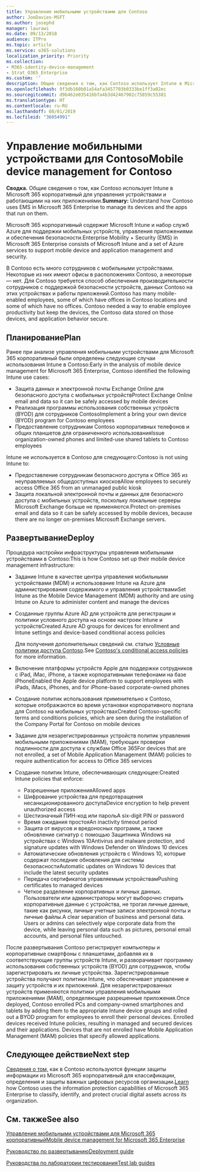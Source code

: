 ```yaml
---
title: Управление мобильными устройствами для Contoso
author: JoeDavies-MSFT
ms.author: josephd
manager: laurawi
ms.date: 09/13/2018
audience: ITPro
ms.topic: article
ms.service: o365-solutions
localization_priority: Priority
ms.collection:
- M365-identity-device-management
- Strat_O365_Enterprise
ms.custom: ''
description: Общие сведения о том, как Contoso использует Intune в Microsoft 365 корпоративный для управления устройствами и работающими на них приложениями.
ms.openlocfilehash: 9f3db160b01a54afa3457703b0333be1ff3a02ec
ms.sourcegitcommit: d9b462e035416bfa4b3d42467902c75859c55381
ms.translationtype: HT
ms.contentlocale: ru-RU
ms.lasthandoff: 08/01/2019
ms.locfileid: "36054991"
---
```

# <a name="mobile-device-management-for-contoso"></a><span data-ttu-id="4db1e-103">Управление мобильными устройствами для Contoso</span><span class="sxs-lookup"><span data-stu-id="4db1e-103">Mobile device management for Contoso</span></span>

<span data-ttu-id="4db1e-104">**Сводка.** Общие сведения о том, как Contoso использует Intune в Microsoft 365 корпоративный для управления устройствами и работающими на них приложениями.</span><span class="sxs-lookup"><span data-stu-id="4db1e-104">**Summary:** Understand how Contoso uses EMS in Microsoft 365 Enterprise to manage its devices and the apps that run on them.</span></span>

<span data-ttu-id="4db1e-105">Microsoft 365 корпоративный содержит Microsoft Intune и набор служб Azure для поддержки мобильных устройств, управления приложениями и обеспечения безопасности.</span><span class="sxs-lookup"><span data-stu-id="4db1e-105">Enterprise Mobility + Security (EMS) in Microsoft 365 Enterprise consists of Microsoft Intune and a set of Azure services to support mobile device and application management and security.</span></span>

<span data-ttu-id="4db1e-p101">В Contoso есть много сотрудников с мобильными устройствами. Некоторые из них имеют офисы в расположениях Contoso, а некоторые — нет. Для Contoso требуется способ обеспечения производительности сотрудников с поддержкой безопасности устройств, данных Contoso на этих устройствах и работы приложений.</span><span class="sxs-lookup"><span data-stu-id="4db1e-p101">Contoso has many mobile-enabled employees, some of which have offices in Contoso locations and some of which have no offices. Contoso needed a way to enable employee productivity but keep the devices, the Contoso data stored on those devices, and application behavior secure.</span></span>

## <a name="plan"></a><span data-ttu-id="4db1e-108">Планирование</span><span class="sxs-lookup"><span data-stu-id="4db1e-108">Plan</span></span>

<span data-ttu-id="4db1e-109">Ранее при анализе управления мобильными устройствами для Microsoft 365 корпоративный были определены следующие случаи использования Intune в Contoso:</span><span class="sxs-lookup"><span data-stu-id="4db1e-109">Early in the analysis of mobile device management for Microsoft 365 Enterprise, Contoso identified the following Intune use cases:</span></span>

- <span data-ttu-id="4db1e-110">Защита данных и электронной почты Exchange Online для безопасного доступа с мобильных устройств</span><span class="sxs-lookup"><span data-stu-id="4db1e-110">Protect Exchange Online email and data so it can be safely accessed by mobile devices</span></span>
- <span data-ttu-id="4db1e-111">Реализация программы использования собственных устройств (BYOD) для сотрудников Contoso</span><span class="sxs-lookup"><span data-stu-id="4db1e-111">Implement a bring your own device (BYOD) program for Contoso employees</span></span>
- <span data-ttu-id="4db1e-112">Предоставление сотрудникам Contoso корпоративных телефонов и общих планшетов для ограниченного использования</span><span class="sxs-lookup"><span data-stu-id="4db1e-112">Issue organization-owned phones and limited-use shared tablets to Contoso employees</span></span>

<span data-ttu-id="4db1e-113">Intune не используется в Contoso для следующего:</span><span class="sxs-lookup"><span data-stu-id="4db1e-113">Contoso is not using Intune to:</span></span>

- <span data-ttu-id="4db1e-114">Предоставление сотрудникам безопасного доступа к Office 365 из неуправляемых общедоступных киосков</span><span class="sxs-lookup"><span data-stu-id="4db1e-114">Allow employees to securely access Office 365 from an unmanaged public kiosk</span></span>
- <span data-ttu-id="4db1e-115">Защита локальной электронной почты и данных для безопасного доступа с мобильных устройств, поскольку локальные серверы Microsoft Exchange больше не применяются.</span><span class="sxs-lookup"><span data-stu-id="4db1e-115">Protect on-premises email and data so it can be safely accessed by mobile devices, because there are no longer on-premises Microsoft Exchange servers.</span></span>

## <a name="deploy"></a><span data-ttu-id="4db1e-116">Развертывание</span><span class="sxs-lookup"><span data-stu-id="4db1e-116">Deploy</span></span>

<span data-ttu-id="4db1e-117">Процедура настройки инфраструктуры управления мобильными устройствами в Contoso:</span><span class="sxs-lookup"><span data-stu-id="4db1e-117">This is how Contoso set up their mobile device management infrastructure:</span></span>

- <span data-ttu-id="4db1e-118">Задание Intune в качестве центра управления мобильными устройствами (MDM) и использование Intune на Azure для администрирования содержимого и управления устройствами</span><span class="sxs-lookup"><span data-stu-id="4db1e-118">Set Intune as the Mobile Device Management (MDM) authority and are using Intune on Azure to administer content and manage the devices</span></span>
- <span data-ttu-id="4db1e-119">Созданные группы Azure AD для устройств для регистрации и политики условного доступа на основе настроек Intune и устройств</span><span class="sxs-lookup"><span data-stu-id="4db1e-119">Created Azure AD groups for devices for enrollment and Intune settings and device-based conditional access policies</span></span>

  <span data-ttu-id="4db1e-120">Для получения дополнительных сведений см. статью [Условные политики доступа Contoso](contoso-identity.md#conditional-access-policies-for-identity-and-device-access).</span><span class="sxs-lookup"><span data-stu-id="4db1e-120">See [Contoso's conditional access policies](contoso-identity.md#conditional-access-policies-for-identity-and-device-access) for more information.</span></span>

- <span data-ttu-id="4db1e-121">Включение платформы устройств Apple для поддержки сотрудников с iPad, iMac, iPhone, а также корпоративными телефонами на базе iPhone</span><span class="sxs-lookup"><span data-stu-id="4db1e-121">Enabled the Apple device platform to support employees with iPads, iMacs, iPhones, and for iPhone-based corporate-owned phones</span></span>
- <span data-ttu-id="4db1e-122">Создание политик использования применительно к Contoso, которые отображаются во время установки корпоративного портала для Contoso на мобильных устройствах</span><span class="sxs-lookup"><span data-stu-id="4db1e-122">Created Contoso-specific terms and conditions policies, which are seen during the installation of the Company Portal for Contoso on mobile devices</span></span>
- <span data-ttu-id="4db1e-123">Задание для незарегистрированных устройств политик управления мобильными приложениями (MAM), требующих проверки подлинности для доступа к службам Office 365</span><span class="sxs-lookup"><span data-stu-id="4db1e-123">For devices that are not enrolled, a set of Mobile Application Management (MAM) policies to require authentication for access to Office 365 services</span></span>
- <span data-ttu-id="4db1e-124">Создание политик Intune, обеспечивающих следующее:</span><span class="sxs-lookup"><span data-stu-id="4db1e-124">Created Intune policies that enforce:</span></span>
  - <span data-ttu-id="4db1e-125">Разрешенные приложения</span><span class="sxs-lookup"><span data-stu-id="4db1e-125">Allowed apps</span></span>
  - <span data-ttu-id="4db1e-126">Шифрование устройства для предотвращения несанкционированного доступа</span><span class="sxs-lookup"><span data-stu-id="4db1e-126">Device encryption to help prevent unauthorized access</span></span>
  - <span data-ttu-id="4db1e-127">Шестизначный ПИН-код или пароль</span><span class="sxs-lookup"><span data-stu-id="4db1e-127">A six-digit PIN or password</span></span>
  - <span data-ttu-id="4db1e-128">Время ожидания простоя</span><span class="sxs-lookup"><span data-stu-id="4db1e-128">An inactivity timeout period</span></span>
  - <span data-ttu-id="4db1e-129">Защита от вирусов и вредоносных программ, а также обновление сигнатур с помощью Защитника Windows на устройствах с Windows 10</span><span class="sxs-lookup"><span data-stu-id="4db1e-129">Antivirus and malware protection, and signature updates with Windows Defender on Windows 10 devices</span></span>
  - <span data-ttu-id="4db1e-130">Автоматические обновления устройств с Windows 10, которые содержат последние обновления для системы безопасности</span><span class="sxs-lookup"><span data-stu-id="4db1e-130">Automatic updates on Windows 10 devices that include the latest security updates</span></span>
  - <span data-ttu-id="4db1e-131">Передача сертификатов управляемым устройствам</span><span class="sxs-lookup"><span data-stu-id="4db1e-131">Pushing certificates to managed devices</span></span>
  - <span data-ttu-id="4db1e-p102">Четкое разделение корпоративных и личных данных. Пользователи или администраторы могут выборочно стирать корпоративные данные с устройства, не трогая личные данные, такие как рисунки, личные учетные записи электронной почты и личные файлы.</span><span class="sxs-lookup"><span data-stu-id="4db1e-p102">A clear separation of business and personal data. Users or admins can selectively wipe corporate data from the device, while leaving personal data such as pictures, personal email accounts, and personal files untouched.</span></span>

<span data-ttu-id="4db1e-p103">После развертывания Contoso регистрирует компьютеры и корпоративные смартфоны с планшетами, добавляя их в соответствующие группы устройств Intune, и разворачивает программу использования собственных устройств (BYOD) для сотрудников, чтобы зарегистрировать их личные устройства. Зарегистрированные устройства получают политики Intune, что обеспечивает управление и защиту устройств и их приложений. Для незарегистрированных устройств применяются политики управления мобильными приложениями (MAM), определяющие разрешенные приложения.</span><span class="sxs-lookup"><span data-stu-id="4db1e-p103">Once deployed, Contoso enrolled PCs and company-owned smartphones and tablets by adding them to the appropriate Intune device groups and rolled out a BYOD program for employees to enroll their personal devices. Enrolled devices received Intune policies, resulting in managed and secured devices and their applications. Devices that are not enrolled have Mobile Application Management (MAM) policies that specify allowed applications.</span></span>

## <a name="next-step"></a><span data-ttu-id="4db1e-137">Следующее действие</span><span class="sxs-lookup"><span data-stu-id="4db1e-137">Next step</span></span>

<span data-ttu-id="4db1e-138">[Сведения о том,](contoso-info-protect.md) как в Contoso используются функции защиты информации из Microsoft 365 корпоративный для классификации, определения и защиты важных цифровых ресурсов организации.</span><span class="sxs-lookup"><span data-stu-id="4db1e-138">[Learn](contoso-info-protect.md) how Contoso uses the information protection capabilities of Microsoft 365 Enterprise to classify, identify, and protect crucial digital assets across its organization.</span></span>

## <a name="see-also"></a><span data-ttu-id="4db1e-139">См. также</span><span class="sxs-lookup"><span data-stu-id="4db1e-139">See also</span></span>

[<span data-ttu-id="4db1e-140">Управление мобильными устройствами для Microsoft 365 корпоративный</span><span class="sxs-lookup"><span data-stu-id="4db1e-140">Mobile device management for Microsoft 365 Enterprise</span></span>](mobility-infrastructure.md)

[<span data-ttu-id="4db1e-141">Руководство по развертыванию</span><span class="sxs-lookup"><span data-stu-id="4db1e-141">Deployment guide</span></span>](deploy-microsoft-365-enterprise.md)

[<span data-ttu-id="4db1e-142">Руководства по лаборатории тестирования</span><span class="sxs-lookup"><span data-stu-id="4db1e-142">Test lab guides</span></span>](m365-enterprise-test-lab-guides.md)

